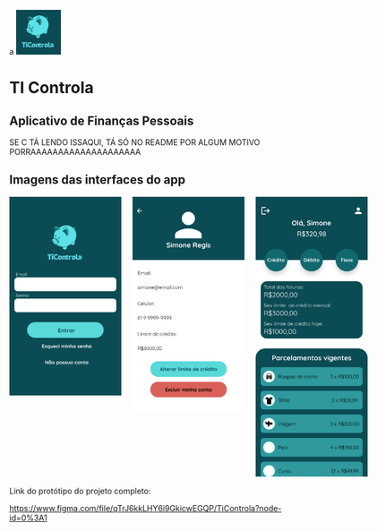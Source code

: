 a
<img 
    src="images\LogoTiControla.png" 
    alt="TiControla icon"
    style="width: 80px; 
    /* float: left; */
    margin-right: 10px;"
/>

# TI Controla
## Aplicativo de Finanças Pessoais

SE C TÁ LENDO ISSAQUI, TÁ SÓ NO README POR ALGUM MOTIVO PORRAAAAAAAAAAAAAAAAAAAA

## Imagens das interfaces do app

<div 
style="
    width: 900px;
    display: flex;
    /* float: left; */
    margin-right: 10px;"
>
    <div style="margin-right: 10px;">
        <img 
            src="images\Login.png" 
            alt="TiControla icon"
            style="width: 200px; 
            /* float: left; */
            margin-right: 10px;"
        />
    </div>
    <div style="margin-right: 10px;">
        <img 
            src="images\Perfil.png" 
            alt="TiControla icon"
            style="width: 200px; 
            /* float: left; */
            margin-right: 10px;"
        />
    </div>
    <div>
        <img 
            src="images\Home.png" 
            alt="TiControla icon"
            style="width: 200px; 
            /* float: left; */
            margin-right: 10px;"
        />
    </div>
</div>

Link do protótipo do projeto completo: 

https://www.figma.com/file/qTrJ6kkLHY6i9GkicwEGQP/TiControla?node-id=0%3A1


